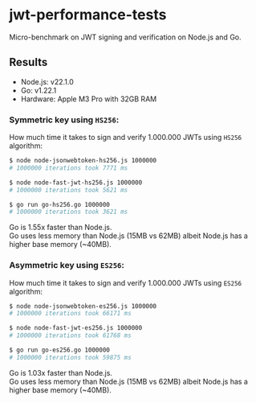 # jwt-performance-tests

Micro-benchmark on JWT signing and verification on Node.js and Go.

## Results

- Node.js: v22.1.0
- Go: v1.22.1
- Hardware: Apple M3 Pro with 32GB RAM

### Symmetric key using `HS256`:

How much time it takes to sign and verify 1.000.000 JWTs using `HS256` algorithm:

```bash
$ node node-jsonwebtoken-hs256.js 1000000
# 1000000 iterations took 7771 ms

$ node node-fast-jwt-hs256.js 1000000
# 1000000 iterations took 5621 ms

$ go run go-hs256.go 1000000
# 1000000 iterations took 3621 ms
```

Go is 1.55x faster than Node.js.   
Go uses less memory than Node.js (15MB vs 62MB) albeit Node.js has a higher base memory (~40MB).

### Asymmetric key using `ES256`:

How much time it takes to sign and verify 1.000.000 JWTs using `ES256` algorithm:

```bash
$ node node-jsonwebtoken-es256.js 1000000
# 1000000 iterations took 66171 ms

$ node node-fast-jwt-es256.js 1000000
# 1000000 iterations took 61768 ms

$ go run go-es256.go 1000000
# 1000000 iterations took 59875 ms
```

Go is 1.03x faster than Node.js.   
Go uses less memory than Node.js (15MB vs 62MB) albeit Node.js has a higher base memory (~40MB).
